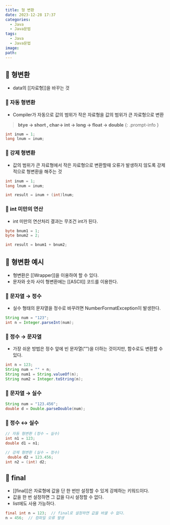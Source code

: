 ```yaml
---
title: 형 변환
date: 2023-12-28 17:37
categories:
  - Java
  - Java문법
tags:
  - Java
  - Java문법
image: 
path:
---
```


## 🌈 형변환
- data의 [[자료형]]을 바꾸는 것

### 📌 자동 형변환
- Compiler가 자동으로 값의 범위가 작은 자료형을 값의 범위가 큰 자료형으로 변환

> **btye → short , char→ int → long → float → double**
{: .prompt-info }

```java
int inum = 1;
long lnum = inum;
```    

### 📌 강제 형변환
- 값의 범위가 큰 자료형에서 작은 자료형으로 변환할때 오류가 발생하지 않도록 강제적으로 형변환을 해주는 것
```java
int inum = 1;
long lnum = inum;

int result = inum + (int)lnum;
```
    

### 📌 int 미만의 연산
- int 미만의 연산처리 결과는 무조건 int가 된다.
```java
byte bnum1 = 1;
byte bnum2 = 2;

int result = bnum1 + bnum2;
```


## 🌈 형변환 예시
+ 형변환은 [[Wrapper]]을 이용하여 할 수 있다.
+ 문자와 숫자 사이 형변환에는 [[ASCII]] 코드를 이용한다.

### 📌 문자열 → 정수
+ 실수 형태의 문자열을 정수로 바꾸려면 NumberFormatException이 발생한다.
```java
String num = "123";
int n = Integer.parseInt(num);
```
 
### 📌 정수 → 문자열
+ 가장 쉬운 방법은 정수 앞에 빈 문자열("")을 더하는 것이지만, 함수로도 변환할 수 있다.
```java
int n = 123;
String num = "" + n;
String num1 = String.valueOf(n);
String num2 = Integer.toString(n);
```
### 📌 문자열 → 실수
```java
String num = "123.456";
double d = Double.parseDouble(num);
```

### 📌 정수 ↔ 실수
```java
// 자동 형변환 (정수 → 실수)
int n1 = 123;
double d1 = n1;

// 강제 형변환 (실수 → 정수)
 double d2 = 123.456;
int n2 = (int) d2;
```

## 🌈 final
+ [[final]]은 자료형에 값을 단 한 번만 설정할 수 있게 강제하는 키워드이다.
+ 값을 한 번 설정하면 그 값을 다시 설정할 수 없다.
+ list에도 사용 가능하다.
```java
final int n = 123;  // final로 설정하면 값을 바꿀 수 없다.
n = 456;  // 컴파일 오류 발생
```